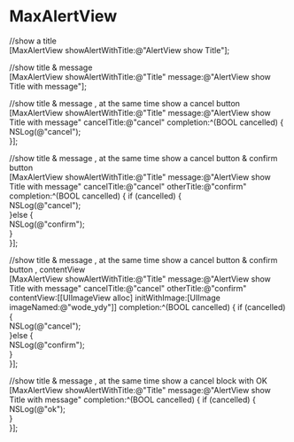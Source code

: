 # MaxAlertView

//show a title</br>
[MaxAlertView showAlertWithTitle:@"AlertView show Title"];

//show title & message</br>
[MaxAlertView showAlertWithTitle:@"Title" message:@"AlertView show Title with message"];

//show title & message , at the same time show a cancel button</br>
[MaxAlertView showAlertWithTitle:@"Title" message:@"AlertView show Title with message" cancelTitle:@"cancel" completion:^(BOOL cancelled) {
    NSLog(@"cancel");</br>
}];

//show title & message , at the same time show a cancel button & confirm button</br>
[MaxAlertView showAlertWithTitle:@"Title" message:@"AlertView show Title with message" cancelTitle:@"cancel" otherTitle:@"confirm" completion:^(BOOL cancelled) {
    if (cancelled) {</br>
          NSLog(@"cancel");</br>
    }else {</br>
          NSLog(@"confirm");</br>
    }</br>
}];

//show title & message , at the same time show a cancel button & confirm button , contentView</br>
[MaxAlertView showAlertWithTitle:@"Title" message:@"AlertView show Title with message" cancelTitle:@"cancel" otherTitle:@"confirm" contentView:[[UIImageView alloc] initWithImage:[UIImage imageNamed:@"wode_ydy"]] completion:^(BOOL cancelled) {
    if (cancelled) {</br>
          NSLog(@"cancel");</br>
    }else {</br>
          NSLog(@"confirm");</br>
    }</br>
}];

//show title & message , at the same time show a cancel block with OK</br>
[MaxAlertView showAlertWithTitle:@"Title" message:@"AlertView show Title with message" completion:^(BOOL cancelled) {
    if (cancelled) {</br>
          NSLog(@"ok");</br>
    }</br>
}];
